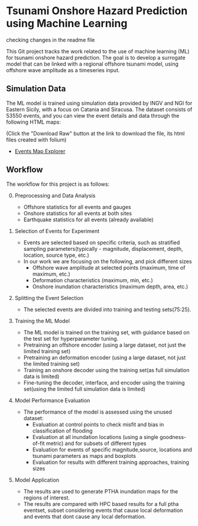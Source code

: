 # Tsunami Onshore Hazard Prediction using Machine Learning
checking changes in the readme file

This Git project tracks the work related to the use of machine learning (ML) for tsunami onshore hazard prediction. The goal is to develop a surrogate model that can be linked with a regional offshore tsunami model, using offshore wave amplitude as a timeseries input.

## Simulation Data

The ML model is trained using simulation data provided by INGV and NGI for Eastern Sicily, with a focus on Catania and Siracusa. The dataset consists of 53550 events, and you can view the event details and data through the following HTML maps:

(Click the "Download Raw" button at the link to download the file, its html files created with folium)
- [Events Map Explorer](/resources/gis/html/map_events.html) 

## Workflow

The workflow for this project is as follows:

0. Preprocessing and Data Analysis
   - Offshore statistics for all events and gauges
   - Onshore statistics for all events at both sites
   - Earthquake statistics for all events (already available)

1. Selection of Events for Experiment
   - Events are selected based on specific criteria, such as stratified sampling parameters(typically - magnitude, displacement, depth, location, source type, etc.)
   - In our work we are focusing on the following, and pick different sizes
     - Offshore wave amplitude at selected points (maximum, time of maximum, etc.)
     - Deformation characteristics (maximum, min, etc.)
     - Onshore inundation characteristics (maximum depth, area, etc.)

2. Splitting the Event Selection
   - The selected events are divided into training and testing sets(75:25).

3. Training the ML Model
   - The ML model is trained on the training set, with guidance based on the test set for hyperparameter tuning.
   - Pretraining an offshore encoder (using a large dataset, not just the limited training set)
   - Pretraining an deformation encoder (using a large dataset, not just the limited training set)
   - Training an onshore decoder using the training set(as full simulation data is limited)
   - Fine-tuning the decoder, interface, and encoder using the training set(using the limited full simulation data is limited)

4. Model Performance Evaluation
   - The performance of the model is assessed using the unused dataset:
     - Evaluation at control points to check misfit and bias in classification of flooding
     - Evaluation at all inundation locations (using a single goodness-of-fit metric) and for subsets of different types
     - Evaluation for events of specific magnitude,source, locations and tsunami parameters as maps and boxplots
     - Evaluation for results with different training approaches, training sizes

5. Model Application
   - The results are used to generate PTHA inundation maps for the regions of interest.
   - The results are compared with HPC based results for a full ptha eventset, subset considering events that cause local deformation and events that dont cause any local deformation.
